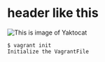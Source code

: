# header like this

![This is image of Yaktocat](https://octodex.github.com/images/yaktocat.png)

```
$ vagrant init
Initialize the VagrantFile
```
